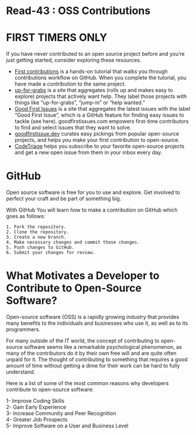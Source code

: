 # Read-43 : OSS Contributions  

# FIRST TIMERS ONLY  

If you have never contributed to an open source project before and you’re just getting started, consider exploring these resources.  
- [First contributions](https://github.com/firstcontributions/first-contributions) is a hands-on tutorial that walks you through contributions workflow on GitHub. When you complete the tutorial, you have made a contribution to the same project.  
- [up-for-grabs](https://up-for-grabs.net) is a site that aggregates (rolls up and makes easy to explore) projects that actively want help. They label those projects with things like “up-for-grabs”, “jump-in” or “help wanted.”  
- [Good First Issues](goodfirstissues.com) is a site that aggregates the latest issues with the label “Good First Issue”, which is a GitHub feature for finding easy issues to tackle (see here). goodfirstissues.com empowers first-time contributors to find and select issues that they want to solve.  
- [goodfirstissue.dev](goodfirstissue.dev) curates easy pickings from popular open-source projects, and helps you make your first contribution to open-source.  
- [CodeTriage](https://www.codetriage.com/) helps you subscribe to your favorite open-source projects and get a new open issue from them in your inbox every day.  


# GitHub  

Open source software is free for you to use and explore. Get involved to perfect your craft and be part of something big.  

With GitHub You will learn how to make a contribution on GitHub which goes as follows:  

    1. Fork the repository.
    2. Clone the repository.
    3. Create a new branch.
    4. Make necessary changes and commit those changes.
    5. Push changes to GitHub.
    6. Submit your changes for review.

# What Motivates a Developer to Contribute to Open-Source Software?  

Open-source software (OSS) is a rapidly growing industry that provides many benefits to the individuals and businesses who use it, as well as to its programmers.  
 
For many outside of the IT world, the concept of contributing to open-source software seems like a remarkable psychological phenomenon, as many of the contributors do it by their own free will and are quite often unpaid for it. The thought of contributing to something that requires a good amount of time without getting a dime for their work can be hard to fully understand.  

Here is a list of some of the most common reasons why developers contribute to open-source software:  

1- Improve Coding Skills  
2- Gain Early Experience  
3- Increase Community and Peer Recognition  
4- Greater Job Prospects  
5- Improve Software on a User and Business Level  



